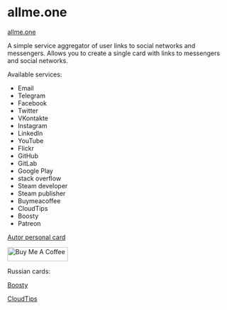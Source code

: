 # allme.one

[allme.one](https://www.allme.one)

A simple service aggregator of user links to social networks and messengers. Allows you to create a single card with links to messengers and social networks.

Available services:

- Email
- Telegram
- Facebook
- Twitter
- VKontakte
- Instagram
- LinkedIn
- YouTube
- Flickr
- GitHub
- GitLab
- Google Play
- stack overflow
- Steam developer
- Steam publisher
- Buymeacoffee
- CloudTips
- Boosty
- Patreon

[Autor personal card](https://www.allme.one/fdfgmfodt/)

<a href="https://www.buymeacoffee.com/maxtrash" target="_blank"><img src="https://cdn.buymeacoffee.com/buttons/default-orange.png" alt="Buy Me A Coffee" height="32" width="136"></a>


Russian cards:

[Boosty](https://boosty.to/codewithmax)

[CloudTips](https://pay.cloudtips.ru/p/5acab2cd)